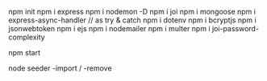 npm init
npm i express
npm i nodemon -D
npm i joi
npm i mongoose
npm i express-async-handler // as try & catch
npm i dotenv
npm i bcryptjs
npm i jsonwebtoken
npm i ejs
npm i nodemailer
npm i multer
npm i joi-password-complexity



npm start

node seeder -import / -remove